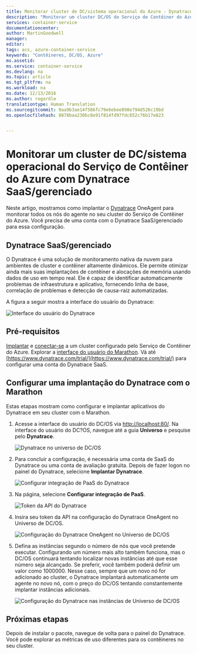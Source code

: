```yaml
---
title: Monitorar cluster de DC/sistema operacional do Azure - Dynatrace | Microsoft Docs
description: "Monitorar um cluster DC/OS do Serviço de Contêiner do Azure com Dynatrace. Implantar o Dynatrace OneAgent usando o painel do DC/OS."
services: container-service
documentationcenter: 
author: MartinGoodwell
manager: 
editor: 
tags: acs, azure-container-service
keywords: "Contêineres, DC/OS, Azure"
ms.assetid: 
ms.service: container-service
ms.devlang: na
ms.topic: article
ms.tgt_pltfrm: na
ms.workload: na
ms.date: 12/13/2016
ms.author: rogardle
translationtype: Human Translation
ms.sourcegitcommit: 0aa9b3ae14f586fc79e6ebee898e794d526c19bd
ms.openlocfilehash: 8878baa230bc8e91f814fd97fdc852c76b17e823


---
```

# <a name="monitor-an-azure-container-service-dcos-cluster-with-dynatrace-saasmanaged"></a>Monitorar um cluster de DC/sistema operacional do Serviço de Contêiner do Azure com Dynatrace SaaS/gerenciado
Neste artigo, mostramos como implantar o [Dynatrace](https://www.dynatrace.com/) OneAgent para monitorar todos os nós do agente no seu cluster do Serviço de Contêiner do Azure. Você precisa de uma conta com o Dynatrace SaaS/gerenciado para essa configuração. 

## <a name="dynatrace-saasmanaged"></a>Dynatrace SaaS/gerenciado
O Dynatrace é uma solução de monitoramento nativa da nuvem para ambientes de cluster e contêiner altamente dinâmicos. Ele permite otimizar ainda mais suas implantações de contêiner e alocações de memória usando dados de uso em tempo real. Ele é capaz de identificar automaticamente problemas de infraestrutura e aplicativo, fornecendo linha de base, correlação de problemas e detecção de causa-raiz automatizadas.

A figura a seguir mostra a interface do usuário do Dynatrace:

![Interface do usuário do Dynatrace](./media/container-service-monitoring-dynatrace/dynatrace.png)

## <a name="prerequisites"></a>Pré-requisitos 
[Implantar](./container-service-deployment.md) e [conectar-se](./container-service-connect.md) a um cluster configurado pelo Serviço de Contêiner do Azure. Explorar a [interface do usuário do Marathon](./container-service-mesos-marathon-ui.md). Vá até [https://www.dynatrace.com/trial/](https://www.dynatrace.com/trial/) para configurar uma conta do Dynatrace SaaS.  

## <a name="configure-a-dynatrace-deployment-with-marathon"></a>Configurar uma implantação do Dynatrace com o Marathon
Estas etapas mostram como configurar e implantar aplicativos do Dynatrace em seu cluster com o Marathon.

1. Acesse a interface do usuário do DC/OS via [http://localhost:80/](http://localhost:80/). Na interface do usuário do DC?OS, navegue até a guia **Universo** e pesquise pelo **Dynatrace**.

    ![Dynatrace no universo de DC/OS](./media/container-service-monitoring-dynatrace/dynatrace-universe.png)

2. Para concluir a configuração, é necessária uma conta de SaaS do Dynatrace ou uma conta de avaliação gratuita. Depois de fazer logon no painel do Dynatrace, selecione **Implantar Dynatrace**.

    ![Configurar integração de PaaS do Dynatrace](./media/container-service-monitoring-dynatrace/setup-paas.png)

3. Na página, selecione **Configurar integração de PaaS**. 

    ![Token da API do Dynatrace](./media/container-service-monitoring-dynatrace/api-token.png) 

4. Insira seu token da API na configuração do Dynatrace OneAgent no Universo de DC/OS. 

    ![Configuração do Dynatrace OneAgent no Universo de DC/OS](./media/container-service-monitoring-dynatrace/dynatrace-config.png)

5. Defina as instâncias segundo o número de nós que você pretende executar. Configurando um número mais alto também funciona, mas o DC/OS continuará tentando localizar novas instâncias até que esse número seja alcançado. Se preferir, você também poderá definir um valor como 1000000. Nesse caso, sempre que um novo nó for adicionado ao cluster, o Dynatrace implantará automaticamente um agente no novo nó, com o preço do DC/OS tentando constantemente implantar instâncias adicionais.

    ![Configuração do Dynatrace nas instâncias de Universo de DC/OS](./media/container-service-monitoring-dynatrace/dynatrace-config2.png)

## <a name="next-steps"></a>Próximas etapas

Depois de instalar o pacote, navegue de volta para o painel do Dynatrace. Você pode explorar as métricas de uso diferentes para os contêineres no seu cluster. 


<!--HONumber=Jan17_HO4-->


